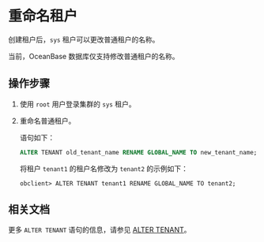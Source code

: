 # 重命名租户

创建租户后，`sys` 租户可以更改普通租户的名称。

当前，OceanBase 数据库仅支持修改普通租户的名称。

## 操作步骤

1. 使用 `root` 用户登录集群的 `sys` 租户。

2. 重命名普通租户。

   语句如下：

   ```sql
   ALTER TENANT old_tenant_name RENAME GLOBAL_NAME TO new_tenant_name;
   ```

   将租户 `tenant1` 的租户名修改为 `tenant2` 的示例如下：

   ```shell
   obclient> ALTER TENANT tenant1 RENAME GLOBAL_NAME TO tenant2;
   ```

## 相关文档

更多 `ALTER TENANT` 语句的信息，请参见 [ALTER TENANT](../../../700.reference/500.sql-reference/100.sql-syntax/100.system-tenants/500.alter-tenant.md)。
